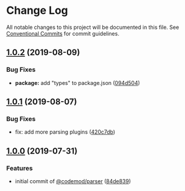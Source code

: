 # Change Log

All notable changes to this project will be documented in this file.
See [Conventional Commits](https://conventionalcommits.org) for commit guidelines.

## [1.0.2](https://github.com/codemod-js/codemod/compare/@codemod/parser@1.0.1...@codemod/parser@1.0.2) (2019-08-09)


### Bug Fixes

* **package:** add "types" to package.json ([094d504](https://github.com/codemod-js/codemod/commit/094d504))





## [1.0.1](https://github.com/codemod-js/codemod/compare/@codemod/parser@1.0.0...@codemod/parser@1.0.1) (2019-08-07)


### Bug Fixes

* fix: add more parsing plugins ([420c7db](https://github.com/codemod-js/codemod/commit/420c7db))



## [1.0.0](https://github.com/codemod-js/codemod/commit/26fe442) (2019-07-31)


### Features

* initial commit of [@codemod/parser](https://github.com/codemod/parser) ([84de839](https://github.com/codemod-js/codemod/commit/26fe442))
